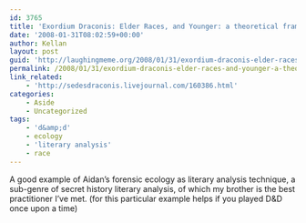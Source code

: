 ```yaml
---
id: 3765
title: 'Exordium Draconis: Elder Races, and Younger: a theoretical framework for D&#038;D'
date: '2008-01-31T08:02:59+00:00'
author: Kellan
layout: post
guid: 'http://laughingmeme.org/2008/01/31/exordium-draconis-elder-races-and-younger-a-theoretical-framework-for-dd/'
permalink: /2008/01/31/exordium-draconis-elder-races-and-younger-a-theoretical-framework-for-dd/
link_related:
    - 'http://sedesdraconis.livejournal.com/160386.html'
categories:
    - Aside
    - Uncategorized
tags:
    - 'd&amp;d'
    - ecology
    - 'literary analysis'
    - race
---
```


A good example of Aidan’s forensic ecology as literary analysis technique, a sub-genre of secret history literary analysis, of which my brother is the best practitioner I’ve met. (for this particular example helps if you played D&amp;D once upon a time)
